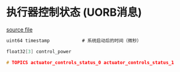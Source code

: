 # 执行器控制状态 (UORB消息)

[source file](https://github.com/PX4/PX4-Autopilot/blob/main/msg/ActuatorControlsStatus.msg)

```c
uint64 timestamp			# 系统启动后的时间（微秒）

float32[3] control_power

# TOPICS actuator_controls_status_0 actuator_controls_status_1

```